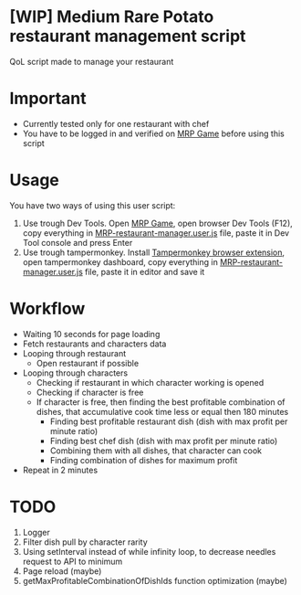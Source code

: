 # [WIP] Medium Rare Potato restaurant management script

QoL script made to manage your restaurant

# Important

- Currently tested only for one restaurant with chef
- You have to be logged in and verified on [MRP Game](http://https://game.medium-rare-potato.io) before using this script

# Usage

You have two ways of using this user script:

1. Use trough Dev Tools. Open [MRP Game](http://https://game.medium-rare-potato.io), open browser Dev Tools (F12), copy everything in [MRP-restaurant-manager.user.js](/dist/MRP-restaurant-manager.user.js) file, paste it in Dev Tool console and press Enter
2. Use trough tampermonkey. Install [Tampermonkey browser extension](https://www.tampermonkey.net/), open tampermonkey dashboard, copy everything in [MRP-restaurant-manager.user.js](/dist/MRP-restaurant-manager.user.js) file, paste it in editor and save it

# Workflow

- Waiting 10 seconds for page loading
- Fetch restaurants and characters data
- Looping through restaurant
  - Open restaurant if possible
- Looping through characters
  - Checking if restaurant in which character working is opened
  - Checking if character is free
  - If character is free, then finding the best profitable combination of dishes, that accumulative cook time less or equal then 180 minutes
    - Finding best profitable restaurant dish (dish with max profit per minute ratio)
    - Finding best chef dish (dish with max profit per minute ratio)
    - Combining them with all dishes, that character can cook
    - Finding combination of dishes for maximum profit
- Repeat in 2 minutes

# TODO

1. Logger
2. Filter dish pull by character rarity
3. Using setInterval instead of while infinity loop, to decrease needles request to API to minimum
4. Page reload (maybe)
5. getMaxProfitableCombinationOfDishIds function optimization (maybe)
